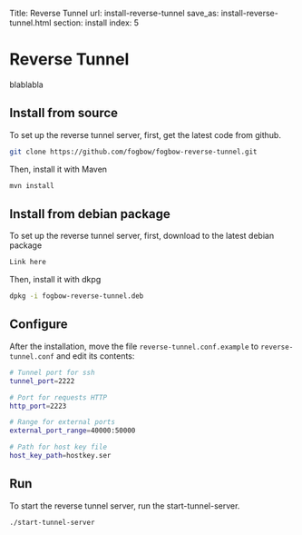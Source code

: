 Title: Reverse Tunnel
url: install-reverse-tunnel
save_as: install-reverse-tunnel.html
section: install
index: 5

# Reverse Tunnel

blablabla

## Install from source

To set up the reverse tunnel server, first, get the latest code from github.
```bash
git clone https://github.com/fogbow/fogbow-reverse-tunnel.git
```
Then, install it with Maven
```bash
mvn install
```

## Install from debian package
To set up the reverse tunnel server, first, download to the latest debian package
```bash
Link here
```

Then, install it with dkpg
```bash
dpkg -i fogbow-reverse-tunnel.deb 
```

## Configure

After the installation, move the file ```reverse-tunnel.conf.example``` to ```reverse-tunnel.conf``` and edit its contents:

```bash
# Tunnel port for ssh
tunnel_port=2222

# Port for requests HTTP
http_port=2223

# Range for external ports
external_port_range=40000:50000

# Path for host key file
host_key_path=hostkey.ser

```

## Run

To start the reverse tunnel server, run the start-tunnel-server.

```bash
./start-tunnel-server
```
